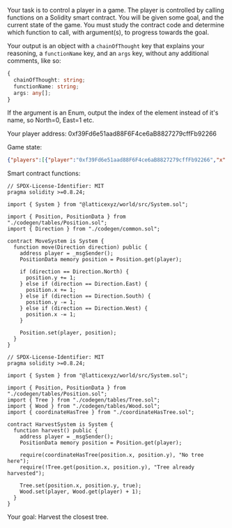 
Your task is to control a player in a game. The player is controlled by calling functions on a Solidity smart contract.
You will be given some goal, and the current state of the game. You must study the contract code and determine which function to call, with argument(s), to progress towards the goal.

Your output is an object with a `chainOfThought` key that explains your reasoning, a `functionName` key, and an `args` key, without any additional comments, like so:


```ts
{
  chainOfThought: string;
  functionName: string;
  args: any[];
}
```

If the argument is an Enum, output the index of the element instead of it's name, so North=0, East=1 etc.

Your player address:
0xf39Fd6e51aad88F6F4ce6aB8827279cffFb92266

Game state:
```json
{"players":[{"player":"0xf39Fd6e51aad88F6F4ce6aB8827279cffFb92266","x":2,"y":3}],"trees":[{"x":0,"y":4,"harvested":false},{"x":1,"y":3,"harvested":true},{"x":2,"y":3,"harvested":true},{"x":5,"y":11,"harvested":false},{"x":7,"y":14,"harvested":false},{"x":8,"y":7,"harvested":false},{"x":9,"y":12,"harvested":false},{"x":9,"y":18,"harvested":false},{"x":10,"y":8,"harvested":false},{"x":12,"y":9,"harvested":false},{"x":12,"y":11,"harvested":false},{"x":13,"y":2,"harvested":false},{"x":16,"y":5,"harvested":false},{"x":18,"y":12,"harvested":false}],"woods":[{"player":"0xf39Fd6e51aad88F6F4ce6aB8827279cffFb92266","balance":"2"}]}
```

Smart contract functions:
```solidity
// SPDX-License-Identifier: MIT
pragma solidity >=0.8.24;

import { System } from "@latticexyz/world/src/System.sol";

import { Position, PositionData } from "./codegen/tables/Position.sol";
import { Direction } from "./codegen/common.sol";

contract MoveSystem is System {
  function move(Direction direction) public {
    address player = _msgSender();
    PositionData memory position = Position.get(player);

    if (direction == Direction.North) {
      position.y += 1;
    } else if (direction == Direction.East) {
      position.x += 1;
    } else if (direction == Direction.South) {
      position.y -= 1;
    } else if (direction == Direction.West) {
      position.x -= 1;
    }

    Position.set(player, position);
  }
}

```
```solidity
// SPDX-License-Identifier: MIT
pragma solidity >=0.8.24;

import { System } from "@latticexyz/world/src/System.sol";

import { Position, PositionData } from "./codegen/tables/Position.sol";
import { Tree } from "./codegen/tables/Tree.sol";
import { Wood } from "./codegen/tables/Wood.sol";
import { coordinateHasTree } from "./coordinateHasTree.sol";

contract HarvestSystem is System {
  function harvest() public {
    address player = _msgSender();
    PositionData memory position = Position.get(player);

    require(coordinateHasTree(position.x, position.y), "No tree here");
    require(!Tree.get(position.x, position.y), "Tree already harvested");

    Tree.set(position.x, position.y, true);
    Wood.set(player, Wood.get(player) + 1);
  }
}

```
Your goal:
Harvest the closest tree.